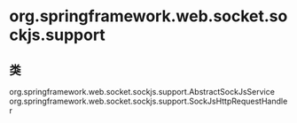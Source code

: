 # org.springframework.web.socket.sockjs.support

## 类

org.springframework.web.socket.sockjs.support.AbstractSockJsService
org.springframework.web.socket.sockjs.support.SockJsHttpRequestHandler




